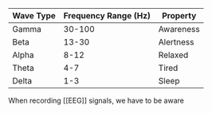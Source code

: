 | Wave Type | Frequency Range (Hz) | Property  |
| --------- | -------------------- | --------- |
| Gamma     | 30-100               | Awareness |
| Beta      | 13-30                | Alertness |
| Alpha     | 8-12                 | Relaxed   |
| Theta     | 4-7                  | Tired     |
| Delta     | 1-3                  | Sleep          |
When recording [[EEG]] signals, we have to be aware